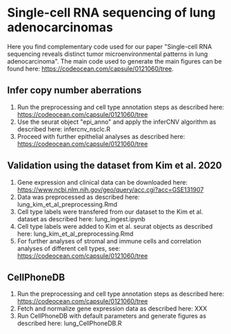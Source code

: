 # Single-cell RNA sequencing of lung adenocarcinomas
Here you find complementary code used for our paper "Single-cell RNA sequencing reveals distinct tumor microenvironmental patterns in lung adenocarcinoma".
The main code used to generate the main figures can be found here: https://codeocean.com/capsule/0121060/tree.

## Infer copy number aberrations
1) Run the preprocessing and cell type annotation steps as described here: https://codeocean.com/capsule/0121060/tree
2) Use the seurat object "epi_anno" and apply the inferCNV algorithm as described here: infercnv_nsclc.R
3) Proceed with further epithelial analyses as described here: https://codeocean.com/capsule/0121060/tree

## Validation using the dataset from Kim et al. 2020
1) Gene expression and clinical data can be downloaded here: https://www.ncbi.nlm.nih.gov/geo/query/acc.cgi?acc=GSE131907
2) Data was preprocessed as described here: lung_kim_et_al_preprocessing.Rmd
3) Cell type labels were transfered from our dataset to the Kim et al. dataset as described here: lung_ingest.ipynb
4) Cell type labels were added to Kim et al. seurat objects as described here: lung_kim_et_al_preprocessing.Rmd
5) For further analyses of stromal and immune cells and correlation analyses of different cell types, see: https://codeocean.com/capsule/0121060/tree

## CellPhoneDB
1) Run the preprocessing and cell type annotation steps as described here: https://codeocean.com/capsule/0121060/tree
2) Fetch and normalize gene expression data as described here: XXX
3) Run CellPhoneDB with default parameters and generate figures as described here: lung_CellPhoneDB.R
